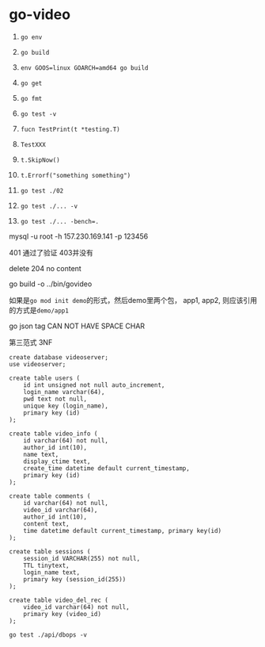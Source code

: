 # go-video

1. `go env`

2. `go build`

3. `env GOOS=linux GOARCH=amd64 go build`

4. `go get`

5. `go fmt`
6. `go test -v`

7. `fucn TestPrint(t *testing.T)`

8. `TestXXX`

9. `t.SkipNow()`

10. `t.Errorf("something something")`

11. `go test ./02`

12. `go test ./... -v`

13. `go test ./... -bench=.`

mysql -u root -h 157.230.169.141 -p
123456

401 通过了验证 403并没有

delete 204 no content

go build -o ../bin/govideo

如果是`go mod init demo`的形式，然后demo里两个包， app1, app2, 则应该引用的方式是`demo/app1`

go json tag CAN NOT HAVE SPACE CHAR

第三范式 3NF

````
create database videoserver;
use videoserver;

create table users (
	id int unsigned not null auto_increment,
	login_name varchar(64),
	pwd text not null,
	unique key (login_name),
	primary key (id)
);

create table video_info (
	id varchar(64) not null,
	author_id int(10),
	name text,
	display_ctime text,
	create_time datetime default current_timestamp,
	primary key (id)
);

create table comments (
	id varchar(64) not null,
	video_id varchar(64),
	author_id int(10),
	content text,
	time datetime default current_timestamp, primary key(id)
);

create table sessions (
	session_id VARCHAR(255) not null,
	TTL tinytext,
	login_name text,
    primary key (session_id(255))
);

create table video_del_rec (
	video_id varchar(64) not null,
	primary key (video_id)
);

go test ./api/dbops -v